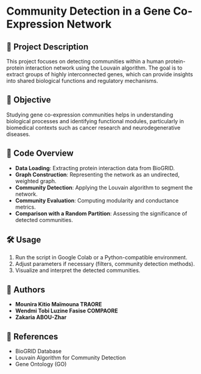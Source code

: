 # Community Detection in a Gene Co-Expression Network  

## 📌 Project Description  
This project focuses on detecting communities within a human protein-protein interaction network using the Louvain algorithm. The goal is to extract groups of highly interconnected genes, which can provide insights into shared biological functions and regulatory mechanisms.  

## 🧬 Objective  
Studying gene co-expression communities helps in understanding biological processes and identifying functional modules, particularly in biomedical contexts such as cancer research and neurodegenerative diseases.  

## 🚀 Code Overview  
- **Data Loading**: Extracting protein interaction data from BioGRID.  
- **Graph Construction**: Representing the network as an undirected, weighted graph.  
- **Community Detection**: Applying the Louvain algorithm to segment the network.  
- **Community Evaluation**: Computing modularity and conductance metrics.  
- **Comparison with a Random Partition**: Assessing the significance of detected communities.  

## 🛠️ Usage  
1. Run the script in Google Colab or a Python-compatible environment.  
2. Adjust parameters if necessary (filters, community detection methods).  
3. Visualize and interpret the detected communities.  

## 👥 Authors  
- **Mounira Kitio Maïmouna TRAORE**  
- **Wendmi Tobi Luzine Fasise COMPAORE**  
- **Zakaria ABOU-Zhar**  

## 📌 References  
- BioGRID Database  
- Louvain Algorithm for Community Detection  
- Gene Ontology (GO)  
